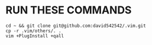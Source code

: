 # RUN THESE COMMANDS
```
cd ~ && git clone git@github.com:david542542/.vim.git
cp -r .vim/others/. .
vim +PlugInstall +qall
```

